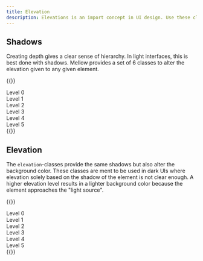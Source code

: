 ```yaml
---
title: Elevation
description: Elevations is an import concept in UI design. Use these classes to create a visual hierarchy in your apps.
---
```


## Shadows

Creating depth gives a clear sense of hierarchy. In light interfaces, this is best done with shadows. Mellow provides a set of 6 classes to alter the elevation given to any given element.

{{<example>}}
<div class="grid grid-2 grid-sm-3 grid-lg-6 gap-4 p-4 bg-light">
  <div class="shadow-0 bg-white p-3">Level 0</div>
  <div class="shadow-1 bg-white p-3">Level 1</div>
  <div class="shadow-2 bg-white p-3">Level 2</div>
  <div class="shadow-3 bg-white p-3">Level 3</div>
  <div class="shadow-4 bg-white p-3">Level 4</div>
  <div class="shadow-5 bg-white p-3">Level 5</div>
</div>
{{</example>}}

## Elevation

The `elevation`-classes provide the same shadows but also alter the background color. These classes are ment to be used in dark UIs where elevation solely based on the shadow of the element is not clear enough. A higher elevation level results in a lighter background color because the element approaches the "light source".

{{<example>}}
<div class="grid grid-2 grid-sm-3 grid-lg-6 gap-4 p-4 bg-dark">
  <div class="elevation-0 p-3 text-white">Level 0</div>
  <div class="elevation-1 p-3 text-white">Level 1</div>
  <div class="elevation-2 p-3 text-white">Level 2</div>
  <div class="elevation-3 p-3 text-white">Level 3</div>
  <div class="elevation-4 p-3 text-white">Level 4</div>
  <div class="elevation-5 p-3 text-white">Level 5</div>
</div>
{{</example>}}
